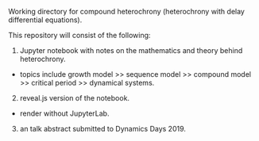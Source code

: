 Working directory for compound heterochrony (heterochrony with delay differential equations).  

This repository will consist of the following:  

1) Jupyter notebook with notes on the mathematics and theory behind heterochrony. 

* topics include growth model >> sequence model >> compound model >> critical period >> dynamical systems.  

2) reveal.js version of the notebook.

* render without JupyterLab.  

3) an talk abstract submitted to Dynamics Days 2019.  
